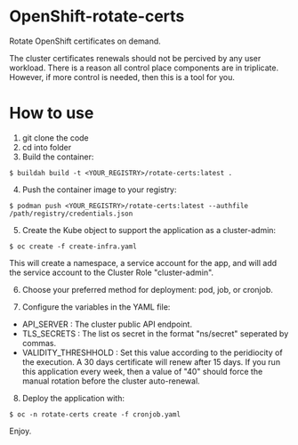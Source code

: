 # OpenShift-rotate-certs
Rotate OpenShift certificates on demand.

The cluster certificates renewals should not be percived by any user workload. There is a reason all control place components are in triplicate. However, if more control is needed, then this is a tool for you.


# How to use

1. git clone the code
2. cd into folder
3. Build the container:

~~~
$ buildah build -t <YOUR_REGISTRY>/rotate-certs:latest . 
~~~

4. Push the container image to your registry:

~~~
$ podman push <YOUR_REGISTRY>/rotate-certs:latest --authfile /path/registry/credentials.json
~~~

5. Create the Kube object to support the application as a cluster-admin:

~~~
$ oc create -f create-infra.yaml
~~~

This will create a namespace, a service account for the app, and will add the service account to the Cluster Role "cluster-admin".

6. Choose your preferred method for deployment: pod, job, or cronjob.

7. Configure the variables in the YAML file:

  - API_SERVER          : The cluster public API endpoint.
  - TLS_SECRETS         : The list os secret in the format "ns/secret" seperated by commas.
  - VALIDITY_THRESHHOLD : Set this value according to the peridiocity of the execution. A 30 days certificate will renew after 15 days. If you run this application every week, then a value of "40" should force the manual rotation before the cluster auto-renewal.

8. Deploy the application with:

~~~
$ oc -n rotate-certs create -f cronjob.yaml
~~~

Enjoy.
